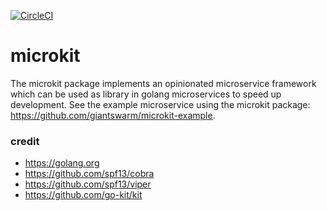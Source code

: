 [![CircleCI](https://circleci.com/gh/giantswarm/microkit.svg?&style=shield&circle-token=4f9bcb6c87ba74df83da96c9ad004b489039e789)](https://circleci.com/gh/giantswarm/microkit)

# microkit
The microkit package implements an opinionated microservice framework which can
be used as library in golang microservices to speed up development. See the
example microservice using the microkit package:
https://github.com/giantswarm/microkit-example.

### credit
- https://golang.org
- https://github.com/spf13/cobra
- https://github.com/spf13/viper
- https://github.com/go-kit/kit

